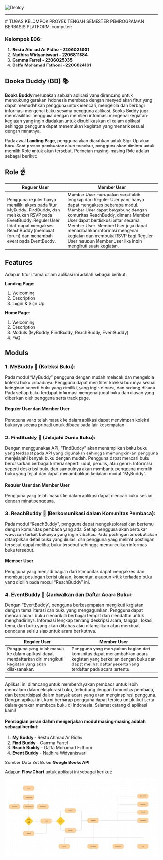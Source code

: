 ![Deploy](https://github.com/jago-bikin-web/books-buddy/actions/workflows/pbp-deploy.yml/badge.svg)
<hr/>
# TUGAS KELOMPOK PROYEK TENGAH SEMESTER PEMROGRAMAN BERBASIS PLATFORM :computer:

### Kelompok E06:
  1. **Restu Ahmad Ar Ridho - 2206028951**
  2. **Nadhira Widyaniswari - 2206811884**
  3. **Gamma Farrel - 2206025035**
  4. **Daffa Mohamad Fathoni - 2206824161**

## Books Buddy (BB) :books:

**Books Buddy** merupakan sebuah aplikasi yang dirancang untuk mendukung gerakan Indonesia membaca dengan menyediakan fitur yang dapat memudahkan pengguna untuk mencari, mengelola dan berbagi informasi mengenai buku sesama pengguna aplikasi. Books Buddy juga memfasilitasi pengguna dengan memberi informasi mengenai kegiatan-kegiatan yang ingin diadakan untuk dipublikasikan di dalam aplikasi sehingga pengguna dapat menemukan kegiatan yang menarik sesuai dengan minatnya.

Pada awal **Landing Page**, pengguna akan diarahkan untuk Sign Up akun baru. Saat proses pembuatan akun tersebut, pengguna akan diminta untuk memilih Role untuk akun tersebut. Perincian masing-masing Role adalah sebagai berikut:

## Role :point_up:

|Reguler User |Member User |
| --- | --- |
| Pengguna reguler hanya memiliki akses pada fitur MyBuddy, FindBuddy, dan melakukan RSVP pada EventBuddy. Reguler User tidak dapat mengakses ReachBuddy (membuat forum) dan menambah event pada EventBuddy.| Member User merupakan versi lebih lengkap dari Reguler User yang hanya dapat mengakses beberapa modul. Member User dapat bergabung dengan komunitas ReachBuddy, dimana Member User dapat berdiskusi antar sesama Member User. Member User juga dapat menambahkan informasi mengenai kegiatan dan membuka RSVP bagi Reguler User maupun Member User jika ingin mengikuti suatu kegiatan.|

## Features

Adapun fitur utama dalam aplikasi ini adalah sebagai berikut:

**Landing Page**:
1. Welcoming
2. Description
3. Login & Sign Up

**Home Page**:
1. Welcoming
2. Description
4. Moduls (MyBuddy, FindBuddy, ReachBuddy, EventBuddy)
5. FAQ

## Moduls

### 1. MyBuddy :school_satchel: (Koleksi Buku):
Pada modul “MyBuddy” pengguna dengan mudah melacak dan mengelola koleksi buku pribadinya. Pengguna dapat memfilter koleksi bukunya sesuai keinginan seperti buku yang dimiliki, yang ingin dibaca, dan sedang dibaca. Pada setiap buku terdapat informasi mengenai judul buku dan ulasan yang diberikan oleh pengguna serta track page.

#### Reguler User dan Member User 
Pengguna yang telah masuk ke dalam aplikasi dapat menyimpan koleksi bukunya secara pribadi untuk dibaca pada lain kesempatan.

### 2. FindBuddy :mag_right: (Jelajahi Dunia Buku):
Dengan menggunakan API, "FindBuddy" akan menampilkan buku buku yang terdapat pada API yang digunakan sehingga memungkinkan pengguna menjelajahi banyak buku dengan mudah. Pengguna dapat mencari buku berdasarkan berbagai kriteria seperti judul, penulis, atau genre. Informasi seperti deskripsi buku dan sampulnya akan membantu pengguna memilih buku yang tepat dan dapat menambahkan kedalam modul “MyBuddy”.

#### Reguler User dan Member User
Pengguna yang telah masuk ke dalam aplikasi dapat mencari buku sesuai dengan minat pengguna.

### 3. ReachBuddy :incoming_envelope: (Berkomunikasi dalam Komunitas Pembaca): 
Pada modul “ReachBuddy", pengguna dapat mengeksplorasi dan bertemu dengan komunitas pembaca yang ada. Setiap pengguna akan bertukar wawasan terkait bukunya yang ingin dibahas. Pada postingan tersebut akan ditampilkan detail buku yang diulas, dan pengguna yang melihat postingan tersebut dapat melihat buku tersebut sehingga memunculkan informasi buku tersebut.

#### Member User
Pengguna yang menjadi bagian dari komunitas dapat mengakses dan membuat postingan berisi ulasan, komentar, ataupun kritik terhadap buku yang dipilih pada modul “ReachBuddy” ini.

### 4. EventBuddy :date: (Jadwalkan dan Daftar Acara Buku):
Dengan “EventBuddy”, pengguna berkesempatan mengikuti kegiatan dengan tema literasi dan buku yang mengagumkan. Pengguna dapat mencari acara buku menarik di berbagai tempat dan mendaftar untuk menghadirinya. Informasi lengkap tentang deskripsi acara, tanggal, lokasi, tema, dan buku yang akan dibahas atau ditampilkan akan membuat pengguna selalu siap untuk acara berikutnya.

|Reguler User|Member User|
| --- | --- |
|Pengguna yang telah masuk ke dalam aplikasi dapat mendaftarkan diri mengikuti kegiatan yang akan dilaksanakan.| Pengguna yang merupakan bagian dari komunitas dapat menambahkan acara kegiatan yang berkaitan dengan buku dan dapat melihat daftar peserta yang terdaftar pada acara tertentu.|

<hr>

Aplikasi ini dirancang untuk memberdayakan pembaca untuk lebih mendalam dalam eksplorasi buku, terhubung dengan komunitas pembaca, dan berpartisipasi dalam banyak acara yang akan menginspirasi pengguna. Dengan apikasi ini, kami berharap pengguna dapat terpicu untuk ikut serta dalam gerakan membaca buku di Indonesia. Selamat datang di aplikasi kami!

#### **Pembagian peran** dalam mengerjakan modul masing-masing adalah sebagai berikut:
1. **My Buddy** - Restu Ahmad Ar Ridho
2. **Find Buddy** - Gamma Farrel
3. **Reach Buddy** - Daffa Mohamad Fathoni
4. **Event Buddy** - Nadhira Widyaniswari

Sumber Data Set Buku: **Google Books API**

Adapun **Flow Chart** untuk aplikasi ini sebagai berikut:

![flowchart](./static/img/flowchart.jpg)